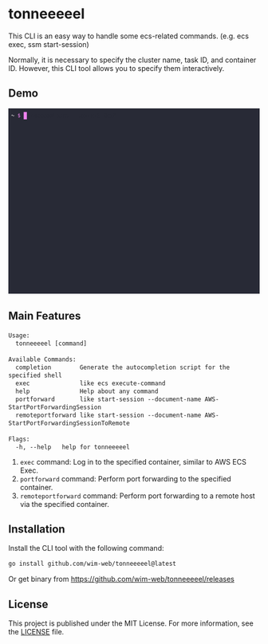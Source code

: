 # tonneeeeel

This CLI is an easy way to handle some ecs-related commands. (e.g. ecs exec, ssm start-session)

Normally, it is necessary to specify the cluster name, task ID, and container ID. However, this CLI tool allows you to specify them interactively.

## Demo

![](./_img/demo.gif)

## Main Features

```
Usage:
  tonneeeeel [command]

Available Commands:
  completion        Generate the autocompletion script for the specified shell
  exec              like ecs execute-command
  help              Help about any command
  portforward       like start-session --document-name AWS-StartPortForwardingSession
  remoteportforward like start-session --document-name AWS-StartPortForwardingSessionToRemote

Flags:
  -h, --help   help for tonneeeeel
```

1. `exec` command: Log in to the specified container, similar to AWS ECS Exec.
2. `portforward` command: Perform port forwarding to the specified container.
3. `remoteportforward` command: Perform port forwarding to a remote host via the specified container.

## Installation

Install the CLI tool with the following command:

```bash
go install github.com/wim-web/tonneeeeel@latest
```

Or get binary from https://github.com/wim-web/tonneeeeel/releases

## License

This project is published under the MIT License. For more information, see the [LICENSE](LICENSE) file.
